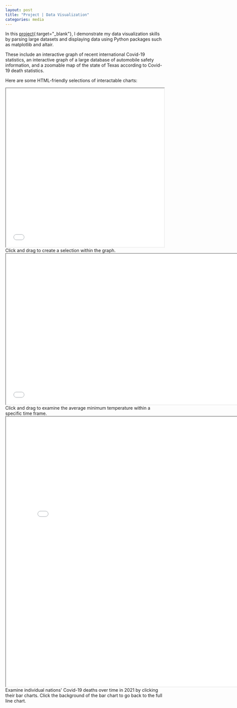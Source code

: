 ```yaml
---
layout: post
title: "Project | Data Visualization"
categories: media
---
```




In this [project](/assets/PortfolioDataViz.ipynb){:target="_blank"}, I demonstrate my data visualization skills by parsing large datasets and displaying data using Python packages such as matplotlib and altair.

These include an interactive graph of recent international Covid-19 statistics, an interactive graph of a large database of automobile safety information, and a zoomable map of the state of Texas according to Covid-19 death statistics. 

Here are some HTML-friendly selections of interactable charts:

<iframe src="/assets/CarSelector.html" Height = "500" Width = "500" ></iframe>
Click and drag to create a selection within the graph.

<iframe src="/assets/WeatherChart.html" Height = "475" Width = "735" ></iframe>
Click and drag to examine the average minimum temperature within a specific time frame.

<iframe src="/assets/CovidChart.html" Height = "850" Width = "800" ></iframe>
Examine individual nations' Covid-19 deaths over time in 2021 by clicking their bar charts. Click the background of the bar chart to go back to the full line chart. 
